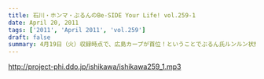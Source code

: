 ```yaml
---
title: 石川・ホンマ・ぶるんのBe-SIDE Your Life! vol.259-1
date: April 20, 2011
tags: ['2011', 'April 2011', 'vol.259']
draft: false
summary: 4月19日（火）収録時点で、広島カープが首位！ということでぶるん氏ルンルン状態で収録に突入。マエケンが初勝利だったそうです。NAMAE
---
```


http://project-phi.ddo.jp/ishikawa/ishikawa259_1.mp3
